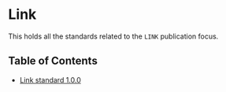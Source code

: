 # Link

This holds all the standards related to the `LINK` publication focus.

## Table of Contents

- [Link standard 1.0.0](./1.0.0/README.md)
